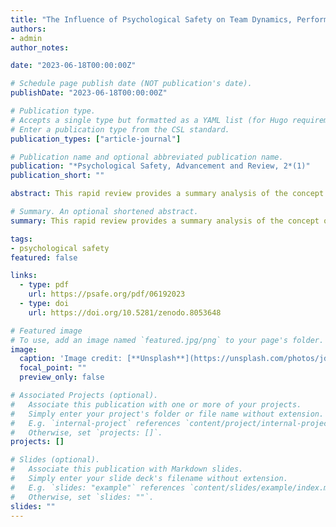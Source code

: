 ```yaml
---
title: "The Influence of Psychological Safety on Team Dynamics, Performance, and Society: A Rapid Review"
authors:
- admin
author_notes:

date: "2023-06-18T00:00:00Z"

# Schedule page publish date (NOT publication's date).
publishDate: "2023-06-18T00:00:00Z"

# Publication type.
# Accepts a single type but formatted as a YAML list (for Hugo requirements).
# Enter a publication type from the CSL standard.
publication_types: ["article-journal"]

# Publication name and optional abbreviated publication name.
publication: "*Psychological Safety, Advancement and Review, 2*(1)"
publication_short: ""

abstract: This rapid review provides a summary analysis of the concept of psychological safety. The aim of this paper is to highlight the evolution, impact on team dynamics, performance, and its broader societal implications. This rapid research utilizes a streamlined systematic approach to discuss the crucial role psychological safety plays in teams and society.

# Summary. An optional shortened abstract.
summary: This rapid review provides a summary analysis of the concept of psychological safety.

tags:
- psychological safety
featured: false

links:
  - type: pdf
    url: https://psafe.org/pdf/06192023
  - type: doi
    url: https://doi.org/10.5281/zenodo.8053648

# Featured image
# To use, add an image named `featured.jpg/png` to your page's folder. 
image:
  caption: 'Image credit: [**Unsplash**](https://unsplash.com/photos/jdD8gXaTZsc)'
  focal_point: ""
  preview_only: false

# Associated Projects (optional).
#   Associate this publication with one or more of your projects.
#   Simply enter your project's folder or file name without extension.
#   E.g. `internal-project` references `content/project/internal-project/index.md`.
#   Otherwise, set `projects: []`.
projects: []

# Slides (optional).
#   Associate this publication with Markdown slides.
#   Simply enter your slide deck's filename without extension.
#   E.g. `slides: "example"` references `content/slides/example/index.md`.
#   Otherwise, set `slides: ""`.
slides: ""
---
```

